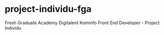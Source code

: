 # project-individu-fga

Fresh Graduate Academy Digitalent Kominfo
Front End Developer - Project Individu
